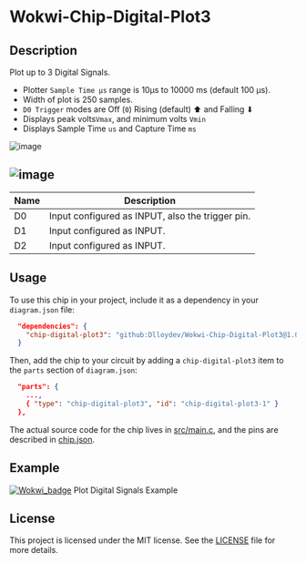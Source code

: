 # Wokwi-Chip-Digital-Plot3

## Description

Plot up to 3 Digital Signals.

- Plotter `Sample Time μs` range is 10µs to 10000 ms (default 100 µs).
-  Width of plot is 250 samples.
- `D0 Trigger` modes are Off (`0`) Rising (default) ⬆ and Falling ⬇
- Displays peak volts`Vmax`, and minimum volts `Vmin`
- Displays  Sample Time `us` and Capture Time `ms`



![image](https://user-images.githubusercontent.com/63488701/224606843-e65ecaab-c9bc-456d-bfee-e0ffe66ae27a.png)

## ![image](https://user-images.githubusercontent.com/63488701/224565532-a949f62d-dfe1-478e-97dd-6c274d61cade.png)

| Name | Description                                       |
| ---- | ------------------------------------------------- |
| D0   | Input  configured as INPUT, also the trigger pin. |
| D1   | Input  configured as INPUT.                       |
| D2   | Input  configured as INPUT.                       |

## Usage

To use this chip in your project, include it as a dependency in your `diagram.json` file:

```json
  "dependencies": {
    "chip-digital-plot3": "github:Dlloydev/Wokwi-Chip-Digital-Plot3@1.0.1"
  }
```

Then, add the chip to your circuit by adding a `chip-digital-plot3` item to the `parts` section of `diagram.json`:

```json
  "parts": {
    ...,
    { "type": "chip-digital-plot3", "id": "chip-digital-plot3-1" }
  },
```

The actual source code for the chip lives in [src/main.c](https://github.com/Dlloydev/Wokwi-Chip-Digital-Plot3/blob/main/src/main.c), and the pins are described in [chip.json](https://github.com/Dlloydev/Wokwi-Chip-Digital-Plot3/blob/main/chip.json).

## Example

[![Wokwi_badge](https://user-images.githubusercontent.com/63488701/212449119-a8510897-c860-4545-8c1a-794169547ba1.svg)](https://wokwi.com/projects/359020190499937281) Plot Digital Signals Example

## License

This project is licensed under the MIT license. See the [LICENSE](https://github.com/Dlloydev/Wokwi-Chip-Digital-Plot3/blob/main/LICENSE) file for more details.
